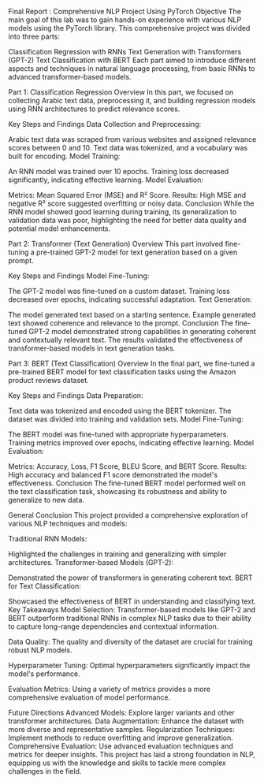 Final Report :
Comprehensive NLP Project Using PyTorch
Objective
The main goal of this lab was to gain hands-on experience with various NLP models using the PyTorch library. This comprehensive project was divided into three parts:

Classification Regression with RNNs
Text Generation with Transformers (GPT-2)
Text Classification with BERT
Each part aimed to introduce different aspects and techniques in natural language processing, from basic RNNs to advanced transformer-based models.

Part 1: Classification Regression
Overview
In this part, we focused on collecting Arabic text data, preprocessing it, and building regression models using RNN architectures to predict relevance scores.

Key Steps and Findings
Data Collection and Preprocessing:

Arabic text data was scraped from various websites and assigned relevance scores between 0 and 10.
Text data was tokenized, and a vocabulary was built for encoding.
Model Training:

An RNN model was trained over 10 epochs.
Training loss decreased significantly, indicating effective learning.
Model Evaluation:

Metrics: Mean Squared Error (MSE) and R² Score.
Results: High MSE and negative R² score suggested overfitting or noisy data.
Conclusion
While the RNN model showed good learning during training, its generalization to validation data was poor, highlighting the need for better data quality and potential model enhancements.

Part 2: Transformer (Text Generation)
Overview
This part involved fine-tuning a pre-trained GPT-2 model for text generation based on a given prompt.

Key Steps and Findings
Model Fine-Tuning:

The GPT-2 model was fine-tuned on a custom dataset.
Training loss decreased over epochs, indicating successful adaptation.
Text Generation:

The model generated text based on a starting sentence.
Example generated text showed coherence and relevance to the prompt.
Conclusion
The fine-tuned GPT-2 model demonstrated strong capabilities in generating coherent and contextually relevant text. The results validated the effectiveness of transformer-based models in text generation tasks.

Part 3: BERT (Text Classification)
Overview
In the final part, we fine-tuned a pre-trained BERT model for text classification tasks using the Amazon product reviews dataset.

Key Steps and Findings
Data Preparation:

Text data was tokenized and encoded using the BERT tokenizer.
The dataset was divided into training and validation sets.
Model Fine-Tuning:

The BERT model was fine-tuned with appropriate hyperparameters.
Training metrics improved over epochs, indicating effective learning.
Model Evaluation:

Metrics: Accuracy, Loss, F1 Score, BLEU Score, and BERT Score.
Results: High accuracy and balanced F1 score demonstrated the model's effectiveness.
Conclusion
The fine-tuned BERT model performed well on the text classification task, showcasing its robustness and ability to generalize to new data.

General Conclusion
This project provided a comprehensive exploration of various NLP techniques and models:

Traditional RNN Models:

Highlighted the challenges in training and generalizing with simpler architectures.
Transformer-based Models (GPT-2):

Demonstrated the power of transformers in generating coherent text.
BERT for Text Classification:

Showcased the effectiveness of BERT in understanding and classifying text.
Key Takeaways
Model Selection: Transformer-based models like GPT-2 and BERT outperform traditional RNNs in complex NLP tasks due to their ability to capture long-range dependencies and contextual information.

Data Quality: The quality and diversity of the dataset are crucial for training robust NLP models.

Hyperparameter Tuning: Optimal hyperparameters significantly impact the model's performance.

Evaluation Metrics: Using a variety of metrics provides a more comprehensive evaluation of model performance.

Future Directions
Advanced Models: Explore larger variants and other transformer architectures.
Data Augmentation: Enhance the dataset with more diverse and representative samples.
Regularization Techniques: Implement methods to reduce overfitting and improve generalization.
Comprehensive Evaluation: Use advanced evaluation techniques and metrics for deeper insights.
This project has laid a strong foundation in NLP, equipping us with the knowledge and skills to tackle more complex challenges in the field.
